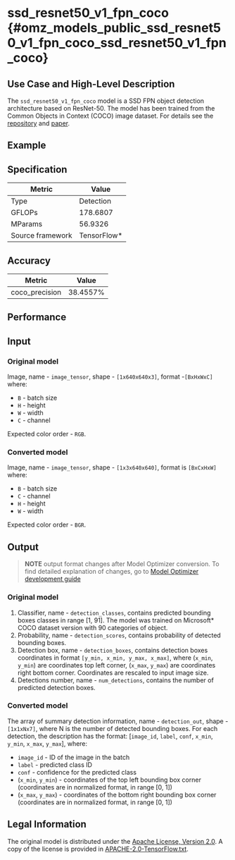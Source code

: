 # ssd_resnet50_v1_fpn_coco {#omz_models_public_ssd_resnet50_v1_fpn_coco_ssd_resnet50_v1_fpn_coco}

## Use Case and High-Level Description

The `ssd_resnet50_v1_fpn_coco` model is a SSD FPN object detection architecture based on ResNet-50.
The model has been trained from the Common Objects in Context (COCO) image dataset.
For details see the [repository](https://github.com/tensorflow/models/blob/master/research/object_detection)
and [paper](https://arxiv.org/abs/1708.02002).

## Example

## Specification

| Metric            | Value         |
|-------------------|---------------|
| Type              | Detection     |
| GFLOPs            | 178.6807      |
| MParams           | 56.9326       |
| Source framework  | TensorFlow\*  |

## Accuracy

| Metric | Value |
| ------ | ----- |
| coco_precision | 38.4557% |

## Performance

## Input

### Original model

Image, name - `image_tensor`, shape - `[1x640x640x3]`, format -`[BxHxWxC]` where:

- `B` - batch size
- `H` - height
- `W` - width
- `C` - channel

Expected color order -  `RGB`.

### Converted model

Image, name - `image_tensor`, shape - `[1x3x640x640]`, format is `[BxCxHxW]` where:

- `B` - batch size
- `C` - channel
- `H` - height
- `W` - width

Expected color order - `BGR`.

## Output

> **NOTE** output format changes after Model Optimizer conversion. To find detailed explanation of changes, go to [Model Optimizer development guide](https://docs.openvinotoolkit.org/latest/_docs_MO_DG_prepare_model_convert_model_tf_specific_Convert_Object_Detection_API_Models.html)

### Original model

1. Classifier, name - `detection_classes`, contains predicted bounding boxes classes in range [1, 91]. The model was trained on Microsoft\* COCO dataset version with 90 categories of object.
2. Probability, name - `detection_scores`, contains probability of detected bounding boxes.
3. Detection box, name - `detection_boxes`, contains detection boxes coordinates in format `[y_min, x_min, y_max, x_max]`, where (`x_min`, `y_min`)  are coordinates top left corner, (`x_max`, `y_max`) are coordinates right bottom corner. Coordinates are rescaled to input image size.
4. Detections number, name - `num_detections`, contains the number of predicted detection boxes.


### Converted model

The array of summary detection information, name - `detection_out`,  shape - `[1x1xNx7]`, where N is the number of detected bounding boxes. For each detection, the description has the format:
[`image_id`, `label`, `conf`, `x_min`, `y_min`, `x_max`, `y_max`], where:

- `image_id` - ID of the image in the batch
- `label` - predicted class ID
- `conf` - confidence for the predicted class
- (`x_min`, `y_min`) - coordinates of the top left bounding box corner (coordinates are in normalized format, in range [0, 1])
- (`x_max`, `y_max`) - coordinates of the bottom right bounding box corner  (coordinates are in normalized format, in range [0, 1])

## Legal Information

The original model is distributed under the
[Apache License, Version 2.0](https://raw.githubusercontent.com/tensorflow/models/master/LICENSE).
A copy of the license is provided in [APACHE-2.0-TensorFlow.txt](../licenses/APACHE-2.0-TensorFlow.txt).
